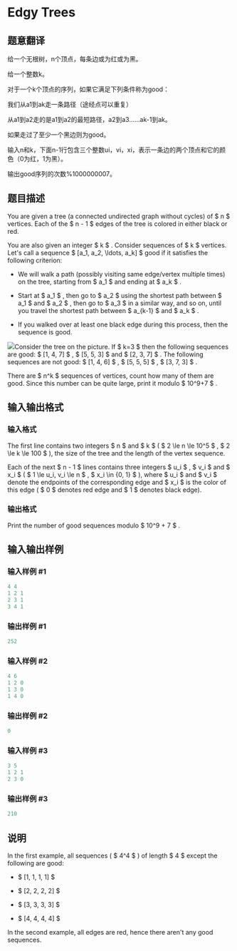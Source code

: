 # Edgy Trees

## 题意翻译

给一个无根树，n个顶点，每条边或为红或为黑。

给一个整数k。

对于一个k个顶点的序列，如果它满足下列条件称为good：

我们从a1到ak走一条路径（途经点可以重复）

从a1到a2走的是a1到a2的最短路径，a2到a3……ak-1到ak。

如果走过了至少一个黑边则为good。

输入n和k，下面n-1行包含三个整数ui，vi，xi，表示一条边的两个顶点和它的颜色（0为红，1为黑）。

输出good序列的次数%1000000007。

## 题目描述

You are given a tree (a connected undirected graph without cycles) of $ n $ vertices. Each of the $ n - 1 $ edges of the tree is colored in either black or red.

You are also given an integer $ k $ . Consider sequences of $ k $ vertices. Let's call a sequence $ [a_1, a_2, \ldots, a_k] $ good if it satisfies the following criterion:

- We will walk a path (possibly visiting same edge/vertex multiple times) on the tree, starting from $ a_1 $ and ending at $ a_k $ .

- Start at $ a_1 $ , then go to $ a_2 $ using the shortest path between $ a_1 $ and $ a_2 $ , then go to $ a_3 $ in a similar way, and so on, until you travel the shortest path between $ a_{k-1} $ and $ a_k $ .

- If you walked over at least one black edge during this process, then the sequence is good.

![](https://cdn.luogu.com.cn/upload/vjudge_pic/CF1139C/fceedad9154dba8252692b9078d5d0099b72c637.png)Consider the tree on the picture. If $ k=3 $ then the following sequences are good: $ [1, 4, 7] $ , $ [5, 5, 3] $ and $ [2, 3, 7] $ . The following sequences are not good: $ [1, 4, 6] $ , $ [5, 5, 5] $ , $ [3, 7, 3] $ .

There are $ n^k $ sequences of vertices, count how many of them are good. Since this number can be quite large, print it modulo $ 10^9+7 $ .

## 输入输出格式

### 输入格式

The first line contains two integers $ n $ and $ k $ ( $ 2 \le n \le 10^5 $ , $ 2 \le k \le 100 $ ), the size of the tree and the length of the vertex sequence.

Each of the next $ n - 1 $ lines contains three integers $ u_i $ , $ v_i $ and $ x_i $ ( $ 1 \le u_i, v_i \le n $ , $ x_i \in \{0, 1\} $ ), where $ u_i $ and $ v_i $ denote the endpoints of the corresponding edge and $ x_i $ is the color of this edge ( $ 0 $ denotes red edge and $ 1 $ denotes black edge).

### 输出格式

Print the number of good sequences modulo $ 10^9 + 7 $ .

## 输入输出样例

### 输入样例 #1

```cpp
4 4
1 2 1
2 3 1
3 4 1

```
### 输出样例 #1

```cpp
252
```


### 输入样例 #2

```cpp
4 6
1 2 0
1 3 0
1 4 0

```
### 输出样例 #2

```cpp
0
```


### 输入样例 #3

```cpp
3 5
1 2 1
2 3 0

```
### 输出样例 #3

```cpp
210
```


## 说明

In the first example, all sequences ( $ 4^4 $ ) of length $ 4 $ except the following are good:

- $ [1, 1, 1, 1] $

- $ [2, 2, 2, 2] $

- $ [3, 3, 3, 3] $

- $ [4, 4, 4, 4] $

In the second example, all edges are red, hence there aren't any good sequences.

